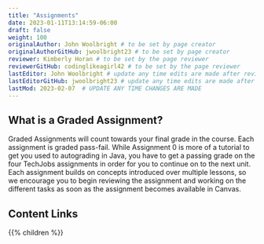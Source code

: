 ```yaml
---
title: "Assignments"
date: 2023-01-11T13:14:59-06:00
draft: false
weight: 100
originalAuthor: John Woolbright # to be set by page creator
originalAuthorGitHub: jwoolbright23 # to be set by page creator
reviewer: Kimberly Horan # to be set by the page reviewer
reviewerGitHub: codinglikeagirl42 # to be set by the page reviewer
lastEditor: John Woolbright # update any time edits are made after review
lastEditorGitHub: jwoolbright23 # update any time edits are made after review
lastMod: 2023-02-07  # UPDATE ANY TIME CHANGES ARE MADE
---
```


## What is a Graded Assignment?

Graded Assignments will count towards your final grade in the course. Each assignment is graded pass-fail. While Assignment 0 is more of a tutorial to get you used to autograding in Java, you have to get a passing grade on the four TechJobs assignments in order for you to continue on to the next unit. Each assignment builds on concepts introduced over multiple lessons, so we encourage you to begin reviewing the assignment and working on the different tasks as soon as the assignment becomes available in Canvas.

## Content Links

{{% children %}}
